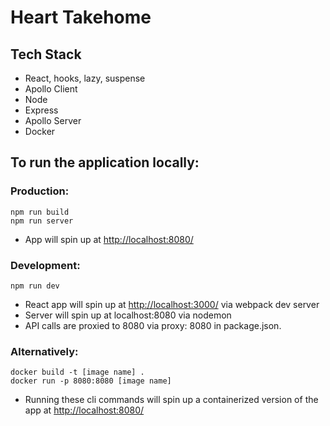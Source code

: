# Heart Takehome

## Tech Stack

- React, hooks, lazy, suspense
- Apollo Client
- Node
- Express
- Apollo Server
- Docker

## To run the application locally:

### Production:

`npm run build`  
`npm run server`

- App will spin up at [http://localhost:8080/](http://localhost:8080/)

### Development:

`npm run dev`

- React app will spin up at [http://localhost:3000/](http://localhost:3000/) via webpack dev server
- Server will spin up at localhost:8080 via nodemon
- API calls are proxied to 8080 via proxy: 8080 in package.json.

### Alternatively:

`docker build -t [image name] .`  
`docker run -p 8080:8080 [image name]`

- Running these cli commands will spin up a containerized version of the app at [http://localhost:8080/](http://localhost:8080/)
